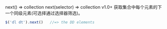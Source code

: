 next()  ⇒ collection
next(selector)  ⇒ collection v1.0+
获取集合中每个元素的下一个同级元素(可选择通过选择器筛选)。
```js
$('dl dt').next()   //=> the DD elements
```
